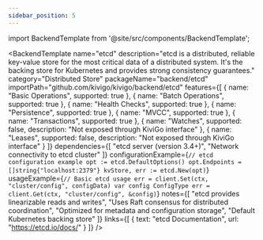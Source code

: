 ```yaml
---
sidebar_position: 5
---
```


import BackendTemplate from '@site/src/components/BackendTemplate';

<BackendTemplate
  name="etcd"
  description="etcd is a distributed, reliable key-value store for the most critical data of a distributed system. It's the backing store for Kubernetes and provides strong consistency guarantees."
  category="Distributed Store"
  packageName="backend/etcd"
  importPath="github.com/kivigo/kivigo/backend/etcd"
  features={[
    { name: "Basic Operations", supported: true },
    { name: "Batch Operations", supported: true },
    { name: "Health Checks", supported: true },
    { name: "Persistence", supported: true },
    { name: "MVCC", supported: true },
    { name: "Transactions", supported: true },
    { name: "Watches", supported: false, description: "Not exposed through KiviGo interface" },
    { name: "Leases", supported: false, description: "Not exposed through KiviGo interface" }
  ]}
  dependencies={[
    "etcd server (version 3.4+)",
    "Network connectivity to etcd cluster"
  ]}
  configurationExample={`// etcd configuration example
opt := etcd.DefaultOptions()
opt.Endpoints = []string{"localhost:2379"}
kvStore, err := etcd.New(opt)`}
  usageExample={`// Basic etcd usage
err = client.Set(ctx, "cluster/config", configData)
var config ConfigType
err = client.Get(ctx, "cluster/config", &config)`}
  notes={[
    "etcd provides linearizable reads and writes",
    "Uses Raft consensus for distributed coordination",
    "Optimized for metadata and configuration storage",
    "Default Kubernetes backing store"
  ]}
  links={[
    { text: "etcd Documentation", url: "https://etcd.io/docs/" }
  ]}
/>
